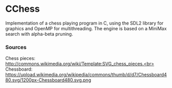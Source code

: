 # CChess
Implementation of a chess playing program in C, using the SDL2 library for graphics and OpenMP for multithreading.
The engine is based on a MiniMax search with alpha-beta pruning.

### Sources
Chess pieces: http://commons.wikimedia.org/wiki/Template:SVG_chess_pieces.<br>
Chessboard: https://upload.wikimedia.org/wikipedia/commons/thumb/d/d7/Chessboard480.svg/1200px-Chessboard480.svg.png
